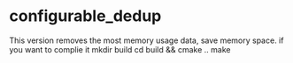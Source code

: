 # configurable_dedup
This version removes the most memory usage data, save memory space.
if you want to complie it
mkdir build
cd build && cmake ..
make
